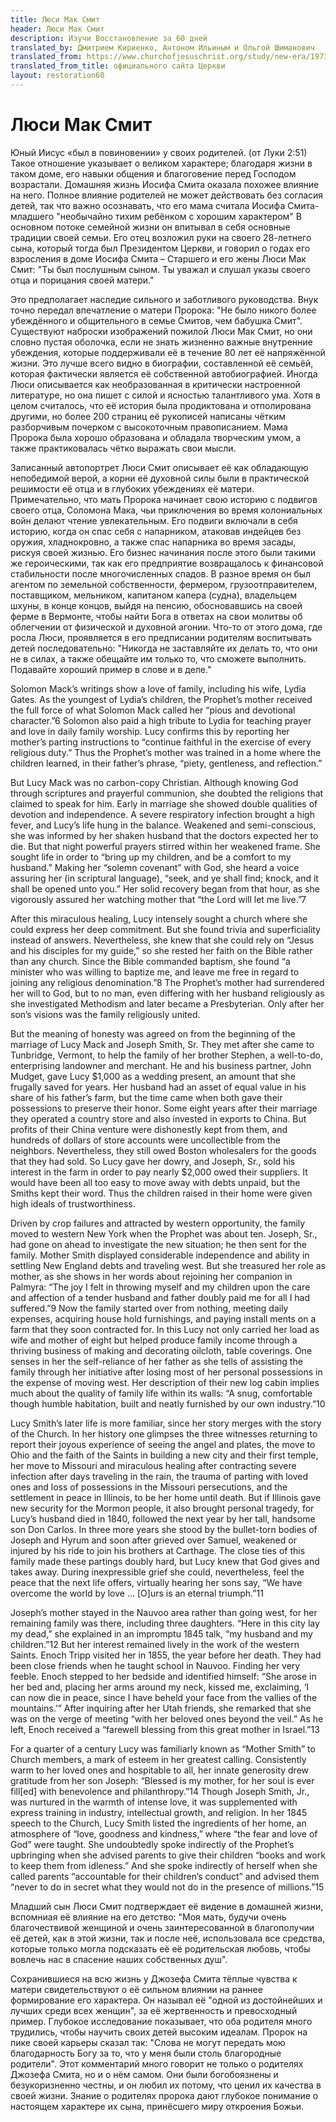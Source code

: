 ```yaml
---
title: Люси Мак Смит
header: Люси Мак Смит
description: Изучи Восстановление за 60 дней
translated_by: Дмитрием Кириенко, Антоном Ильиным и Ольгой Шиманович
translated_from: https://www.churchofjesuschrist.org/study/new-era/1973/12/of-goodly-parents/lucy-mack-smith?lang=eng
translated_from_title: официального сайта Церкви
layout: restoration60
---
```


# Люси Мак Смит

Юный Иисус «был в повиновении» у своих родителей. (от Луки 2:51) Такое отношение указывает о великом характере; благодаря жизни в таком доме, его навыки общения и благоговение перед Господом возрастали. Домашняя жизнь Иосифа Смита оказала похожее влияние на него. Полное влияние родителей не может действовать без согласия детей, так что важно осознавать, что его мама считала Иосифа Смита-младшего "необычайно тихим ребёнком с хорошим характером" В основном потоке семейной жизни он впитывал в себя основные традиции своей семьи. Его отец возложил руки на своего 28-летнего сына, который тогда был Президентом Церкви, и говорил о годах его взросления в доме Иосифа Смита – Старшего и его жены Люси Мак Смит: "Ты был послушным сыном. Ты уважал и слушал указы своего отца и порицания своей матери."

Это предполагает наследие сильного и заботливого руководства. Внук точно передал впечатление о матери Пророка: "Не было никого более убеждённого и общительного в семье Смитов, чем бабушка Смит". Существуют наброски изображений пожилой Люси Мак Смит, но они словно пустая оболочка, если не знать жизненно важные внутренние убеждения, которые поддерживали её в течение 80 лет её напряжённой жизни. Это лучше всего видно в биографии, составленной её семьёй, которая фактически является её собственной автобиографией. Иногда Люси описывается как необразованная в критически настроенной литературе, но она пишет с силой и ясностью талантливого ума. Хотя в целом считалось, что её история была продиктована и отполирована другими, но более 200 страниц её рукописей написаны чётким разборчивым почерком с высокоточным правописанием. Мама Пророка была хорошо образована и обладала творческим умом, а также практиковалась чётко выражать свои мысли.

Записанный автопортрет Люси Смит описывает её как обладающую непобедимой верой, а корни её духовной силы были в практической решимости её отца и в глубоких убеждениях её матери. Примечательно, что мать Пророка начинает свою историю с подвигов своего отца, Соломона Мака, чьи приключения во время колониальных войн делают чтение увлекательным. Его подвиги включали в себя историю, когда он спас себя с напарником, атаковав индейцев без оружия, хладнокровно, а также спас напарника во время засады, рискуя своей жизнью. Его бизнес начинания после этого были такими же героическими, так как его предприятие возвращалось к финансовой стабильности после многочисленных спадов. В разное время он был агентом по земельной собственности, фермером, грузоотправителем, поставщиком, мельником, капитаном капера (судна), владельцем шхуны, в конце концов, выйдя на пенсию, обосновавшись на своей ферме в Вермонте, чтобы найти Бога в ответах на свои молитвы об облегчении от физической и духовной агонии. Что-то от этого дома, где росла Люси, проявляется в его предписании родителям воспитывать детей последовательно: "Никогда не заставляйте их делать то, что они не в силах, а также обещайте им только то, что сможете выполнить. Подавайте хороший пример в слове и в деле."

Solomon Mack’s writings show a love of family, including his wife, Lydia Gates. As the youngest of Lydia’s children, the Prophet’s mother received the full force of what Solomon Mack called her “pious and devotional character.”6 Solomon also paid a high tribute to Lydia for teaching prayer and love in daily family worship. Lucy confirms this by reporting her mother’s parting instructions to “continue faithful in the exercise of every religious duty.” Thus the Prophet’s mother was trained in a home where the children learned, in their father’s phrase, “piety, gentleness, and reflection.”

But Lucy Mack was no carbon-copy Christian. Although knowing God through scriptures and prayerful communion, she doubted the religions that claimed to speak for him. Early in marriage she showed double qualities of devotion and independence. A severe respiratory infection brought a high fever, and Lucy’s life hung in the balance. Weakened and semi-conscious, she was informed by her shaken husband that the doctors expected her to die. But that night powerful prayers stirred within her weakened frame. She sought life in order to “bring up my children, and be a comfort to my husband.” Making her “solemn covenant” with God, she heard a voice assuring her (in scriptural language), “seek, and ye shall find; knock, and it shall be opened unto you.” Her solid recovery began from that hour, as she vigorously assured her watching mother that “the Lord will let me live.”7

After this miraculous healing, Lucy intensely sought a church where she could express her deep commitment. But she found trivia and superficiality instead of answers. Nevertheless, she knew that she could rely on “Jesus and his disciples for my guide,” so she rested her faith on the Bible rather than any church. Since the Bible commanded baptism, she found “a minister who was willing to baptize me, and leave me free in regard to joining any religious denomination.”8 The Prophet’s mother had surrendered her will to God, but to no man, even differing with her husband religiously as she investigated Methodism and later became a Presbyterian. Only after her son’s visions was the family religiously united.

But the meaning of honesty was agreed on from the beginning of the marriage of Lucy Mack and Joseph Smith, Sr. They met after she came to Tunbridge, Vermont, to help the family of her brother Stephen, a well-to-do, enterprising landowner and merchant. He and his business partner, John Mudget, gave Lucy $1,000 as a wedding present, an amount that she frugally saved for years. Her husband had an asset of equal value in his share of his father’s farm, but the time came when both gave their possessions to preserve their honor. Some eight years after their marriage they operated a country store and also invested in exports to China. But profits of their China venture were dishonestly kept from them, and hundreds of dollars of store accounts were uncollectible from the neighbors. Nevertheless, they still owed Boston wholesalers for the goods that they had sold. So Lucy gave her dowry, and Joseph, Sr., sold his interest in the farm in order to pay nearly $2,000 owed their suppliers. It would have been all too easy to move away with debts unpaid, but the Smiths kept their word. Thus the children raised in their home were given high ideals of trustworthiness.

Driven by crop failures and attracted by western opportunity, the family moved to western New York when the Prophet was about ten. Joseph, Sr., had gone on ahead to investigate the new situation; he then sent for the family. Mother Smith displayed considerable independence and ability in settling New England debts and traveling west. But she treasured her role as mother, as she shows in her words about rejoining her companion in Palmyra: “The joy I felt in throwing myself and my children upon the care and affection of a tender husband and father doubly paid me for all I had suffered.”9 Now the family started over from nothing, meeting daily expenses, acquiring house hold furnishings, and paying install ments on a farm that they soon contracted for. In this Lucy not only carried her load as wife and mother of eight but helped produce family income through a thriving business of making and decorating oilcloth, table coverings. One senses in her the self-reliance of her father as she tells of assisting the family through her initiative after losing most of her personal possessions in the expense of moving west. Her description of their new log cabin implies much about the quality of family life within its walls: “A snug, comfortable though humble habitation, built and neatly furnished by our own industry.”10

Lucy Smith’s later life is more familiar, since her story merges with the story of the Church. In her history one glimpses the three witnesses returning to report their joyous experience of seeing the angel and plates, the move to Ohio and the faith of the Saints in building a new city and their first temple, her move to Missouri and miraculous healing after contracting severe infection after days traveling in the rain, the trauma of parting with loved ones and loss of possessions in the Missouri persecutions, and the settlement in peace in Illinois, to be her home until death. But if Illinois gave new security for the Mormon people, it also brought personal tragedy, for Lucy’s husband died in 1840, followed the next year by her tall, handsome son Don Carlos. In three more years she stood by the bullet-torn bodies of Joseph and Hyrum and soon after grieved over Samuel, weakened or injured by his ride to join his brothers at Carthage. The close ties of this family made these partings doubly hard, but Lucy knew that God gives and takes away. During inexpressible grief she could, nevertheless, feel the peace that the next life offers, virtually hearing her sons say, “We have overcome the world by love … [O]urs is an eternal triumph.”11

Joseph’s mother stayed in the Nauvoo area rather than going west, for her remaining family was there, including three daughters. “Here in this city lay my dead,” she explained in an impromptu 1845 talk, “my husband and my children.”12 But her interest remained lively in the work of the western Saints. Enoch Tripp visited her in 1855, the year before her death. They had been close friends when he taught school in Nauvoo. Finding her very feeble. Enoch stepped to her bedside and identified himself: “She arose in her bed and, placing her arms around my neck, kissed me, exclaiming, ‘I can now die in peace, since I have beheld your face from the vallies of the mountains.’” After inquiring after her Utah friends, she remarked that she was on the verge of meeting “with her beloved ones beyond the veil.” As he left, Enoch received a “farewell blessing from this great mother in Israel.”13

For a quarter of a century Lucy was familiarly known as “Mother Smith” to Church members, a mark of esteem in her greatest calling. Consistently warm to her loved ones and hospitable to all, her innate generosity drew gratitude from her son Joseph: “Blessed is my mother, for her soul is ever fill[ed] with benevolence and philanthropy.”14 Though Joseph Smith, Jr., was nurtured in the warmth of intense love, it was supplemented with express training in industry, intellectual growth, and religion. In her 1845 speech to the Church, Lucy Smith listed the ingredients of her home, an atmosphere of “love, goodness and kindness,” where “the fear and love of God” were taught. She undoubtedly spoke indirectly of the Prophet’s upbringing when she advised parents to give their children “books and work to keep them from idleness.” And she spoke indirectly of herself when she called parents “accountable for their children’s conduct” and advised them “never to do in secret what they would not do in the presence of millions.”15

Младший сын Люси Смит подтверждает её видение в домашней жизни, вспомниая её влияние на его детство: "Моя мать, будучи очень благочествивой женщиной и очень заинтересованной в благополучии её детей, как в этой жизни, так и после неё, использовала все средства, которые только могла подсказать её её родительская любовь, чтобы вовлечь нас в спасение наших собственных душ".

Сохранившиеся на всю жизнь у Джозефа Смита тёплые чувства к матери свидетельствуют о её сильном влиянии на раннее формирование его характера. Он называл её "одной из достойнейших и лучших среди всех женщин", за её жертвенность и превосходный пример. Глубокое исследование показывает, что оба родителя много трудились, чтобы научить своих детей высоким идеалам. Пророк на пике своей карьеры сказал так: "Слова не могут передать мою благодарность Богу за то, что у меня были столь благородные родители". Этот комментарий много говорит не только о родителях Джозефа Смита, но и о нём самом. Они были богобоязнены и безукоризненно честны, и он любил их потому, что ценил их качества в своей жизни. Знание о родителях пророка дают глубокое понимание о настоящем характере их сына, принёсшего миру откроения Божьи.

